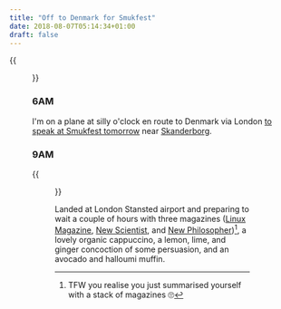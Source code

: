 ```yaml
---
title: "Off to Denmark for Smukfest"
date: 2018-08-07T05:14:34+01:00
draft: false
---
```


{{<figure src="me.jpg" alt="Photo of me on the plane looking sleepleas" caption="Me, on a plane at silly o'clock.">}}

### 6AM

I'm on a plane at silly o'clock en route to Denmark via London [to speak at Smukfest tomorrow](https://www.smukfest.dk/musik/kunstnere/verden-ifoelge-vaerten-overvaagningskapitalisme-er-vejen-til-helvede-brolagt-med-likes) near [Skanderborg](https://en.m.wikipedia.org/wiki/Skanderborg).

### 9AM

{{<figure src="mags-and-muffin.jpg" alt="Table top with three magazines: Linux Magazine on top with bits of New Scientist and New Philosopher showing underneath. Partial: coffee cup, lemonade, and muffin." caption="Magazines and muffins FTW!">}}

Landed at London Stansted airport and preparing to wait a couple of hours with three magazines ([Linux Magazine](https://www.linux-magazine.com/), [New Scientist](https://www.newscientist.com/), and [New Philosopher](http://newphilosopher.com/))[^1], a lovely organic cappuccino, a lemon, lime, and ginger concoction of some persuasion, and an avocado and halloumi muffin.


[^1]: TFW you realise you just summarised yourself with a stack of magazines 🙄
